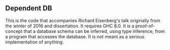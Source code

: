 Dependent DB
------------

This is the code that accompanies Richard Eisenberg's talk originally from the
winter of 2016 and dissertation. It requires GHC 8.0. It is a proof-of-concept
that a database schema can be inferred, using type inference, from a program
that accesses the database. It is not meant as a serious implementation of
anything.
